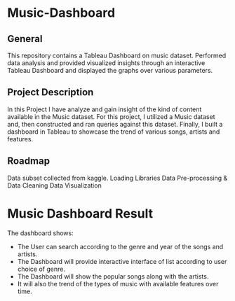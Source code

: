 # **Music-Dashboard**

## **General**

This repository contains a Tableau Dashboard on music dataset. Performed data analysis and provided visualized insights through an interactive Tableau Dashboard and displayed the graphs over various parameters. 

## **Project Description**

In this Project I have analyze and gain insight of the kind of content available in the Music dataset.
For this project, I utilized a Music dataset and, then constructed and ran queries against this dataset. Finally, I built a dashboard in Tableau to showcase the trend of various songs, artists and features.

## **Roadmap**

Data subset collected from kaggle.
Loading Libraries
Data Pre-processing & Data Cleaning 
Data Visualization

# **Music Dashboard Result**

The dashboard shows:

- The User can search according to the genre and year of the songs and artists.
- The Dashboard will provide interactive interface of list according to user choice of genre.
- The Dashboard will show the popular songs along with the artists.
- It will also the trend of the types of music with available features over time.
